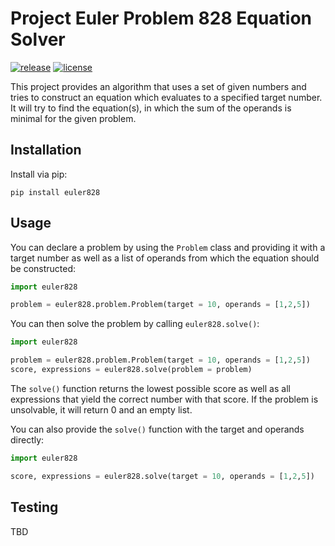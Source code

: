 # Project Euler Problem 828 Equation Solver
[![release](https://img.shields.io/badge/release-v1.0-blue.svg)](https://img.shields.io/badge/release-v1.0-blue.svg)
[![license](https://img.shields.io/badge/license-GPLv3-green.svg)](https://img.shields.io/badge/license-GPLv3-green.svg)

This project provides an algorithm that uses a set of given numbers and tries to construct an equation which evaluates to a specified target number. It will try to find the equation(s), in which the sum of the operands is minimal for the given problem. 

## Installation

Install via pip:

```
pip install euler828
```

## Usage

You can declare a problem by using the `Problem` class and providing it with a target number as well as a list of operands from which the equation should be constructed:

```python
import euler828

problem = euler828.problem.Problem(target = 10, operands = [1,2,5])
```

You can then solve the problem by calling `euler828.solve()`:

```python
import euler828

problem = euler828.problem.Problem(target = 10, operands = [1,2,5])
score, expressions = euler828.solve(problem = problem)
```

The `solve()` function returns the lowest possible score as well as all expressions that yield the correct number with that score. If the problem is unsolvable, it will return 0 and an empty list.

You can also provide the `solve()` function with the target and operands directly:

```python
import euler828

score, expressions = euler828.solve(target = 10, operands = [1,2,5])
```

## Testing

TBD